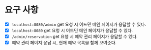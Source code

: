 
# 요구 사항
- [x] `localhost:8080/admin` get 요청 시 어드민 메인 페이지가 응답할 수 있다.
- [x] `localhost:8080` get 요청 시 어드민 메인 페이지가 응답할 수 있다.
- [x] `/admin/reservation` get 요청 시 예약 관리 페이지가 응답할 수 있다.
- [x] 예약 관리 페이지 응답 시, 현재 예약 목록을 함께 보여준다.
